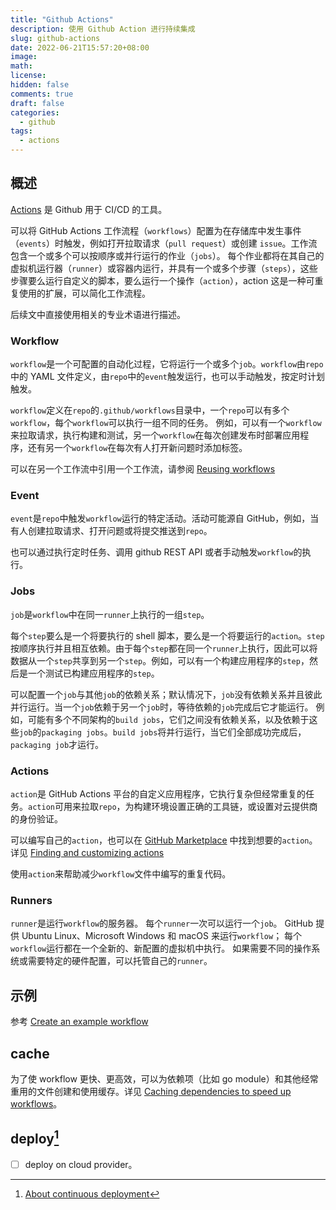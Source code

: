 ```yaml
---
title: "Github Actions"
description: 使用 Github Action 进行持续集成
slug: github-actions
date: 2022-06-21T15:57:20+08:00
image:
math:
license:
hidden: false
comments: true
draft: false
categories:
  - github
tags:
  - actions
---
```


## 概述

[Actions](https://docs.github.com/en/actions) 是 Github 用于 CI/CD 的工具。

可以将 GitHub Actions 工作流程（`workflows`）配置为在存储库中发生事件（`events`）时触发，例如打开拉取请求（`pull request`）或创建 `issue`。工作流包含一个或多个可以按顺序或并行运行的作业（`jobs`）。 每个作业都将在其自己的虚拟机运行器（`runner`）或容器内运行，并具有一个或多个步骤（`steps`），这些步骤要么运行自定义的脚本，要么运行一个操作（`action`），action 这是一种可重复使用的扩展，可以简化工作流程。

后续文中直接使用相关的专业术语进行描述。

### Workflow

`workflow`是一个可配置的自动化过程，它将运行一个或多个`job`。`workflow`由`repo`中的 YAML 文件定义，由`repo`中的`event`触发运行，也可以手动触发，按定时计划触发。

`workflow`定义在`repo`的`.github/workflows`目录中，一个`repo`可以有多个`workflow`，每个`workflow`可以执行一组不同的任务。 例如，可以有一个`workflow`来拉取请求，执行构建和测试，另一个`workflow`在每次创建发布时部署应用程序，还有另一个`workflow`在每次有人打开新问题时添加标签。

可以在另一个工作流中引用一个工作流，请参阅 [Reusing workflows](https://docs.github.com/en/actions/learn-github-actions/reusing-workflows)

### Event

`event`是`repo`中触发`workflow`运行的特定活动。活动可能源自 GitHub，例如，当有人创建拉取请求、打开问题或将提交推送到`repo`。

也可以通过执行定时任务、调用 github REST API 或者手动触发`workflow`的执行。

### Jobs

`job`是`workflow`中在同一`runner`上执行的一组`step`。

每个`step`要么是一个将要执行的 shell 脚本，要么是一个将要运行的`action`。`step`按顺序执行并且相互依赖。由于每个`step`都在同一个`runner`上执行，因此可以将数据从一个`step`共享到另一个`step`。例如，可以有一个构建应用程序的`step`，然后是一个测试已构建应用程序的`step`。

可以配置一个`job`与其他`job`的依赖关系；默认情况下，`job`没有依赖关系并且彼此并行运行。当一个`job`依赖于另一个`job`时，等待依赖的`job`完成后它才能运行。 例如，可能有多个不同架构的`build jobs`，它们之间没有依赖关系，以及依赖于这些`job`的`packaging jobs`。`build jobs`将并行运行，当它们全部成功完成后，`packaging job`才运行。

### Actions

`action`是 GitHub Actions 平台的自定义应用程序，它执行复杂但经常重复的任务。`action`可用来拉取`repo`，为构建环境设置正确的工具链，或设置对云提供商的身份验证。

可以编写自己的`action`，也可以在 [GitHub Marketplace](https://github.com/marketplace?type=actions) 中找到想要的`action`。详见 [Finding and customizing actions](https://docs.github.com/en/actions/learn-github-actions/finding-and-customizing-actions)

使用`action`来帮助减少`workflow`文件中编写的重复代码。

### Runners

`runner`是运行`workflow`的服务器。 每个`runner`一次可以运行一个`job`。 GitHub 提供 Ubuntu Linux、Microsoft Windows 和 macOS 来运行`workflow`； 每个`workflow`运行都在一个全新的、新配置的虚拟机中执行。 如果需要不同的操作系统或需要特定的硬件配置，可以托管自己的`runner`。

## 示例

参考 [Create an example workflow](https://docs.github.com/en/actions/learn-github-actions/understanding-github-actions#create-an-example-workflow)

## cache

为了使 workflow 更快、更高效，可以为依赖项（比如 go module）和其他经常重用的文件创建和使用缓存。详见 [Caching dependencies to speed up workflows](https://docs.github.com/en/actions/using-workflows/caching-dependencies-to-speed-up-workflows)。

## deploy[^1]

- [ ] deploy on cloud provider。

[^1]: [About continuous deployment](https://docs.github.com/en/actions/deployment/about-deployments/about-continuous-deployment)
